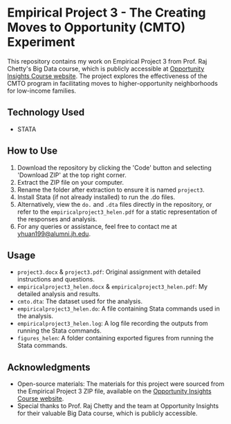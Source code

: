 # Empirical Project 3 - The Creating Moves to Opportunity (CMTO) Experiment
This repository contains my work on Empirical Project 3 from Prof. Raj Chetty's Big Data course, which is publicly accessible at [Opportunity Insights Course website](https://opportunityinsights.org/course/). The project explores the effectiveness of the CMTO program in facilitating moves to higher-opportunity neighborhoods for low-income families.

## Technology Used
- STATA

## How to Use
1. Download the repository by clicking the 'Code' button and selecting 'Download ZIP' at the top right corner.
2. Extract the ZIP file on your computer.
3. Rename the folder after extraction to ensure it is named `project3`.
4. Install Stata (if not already installed) to run the .do files.
5. Alternatively, view the `do.` and `.dta` files directly in the repository, or refer to the `empiricalproject3_helen.pdf` for a static representation of the responses and analysis. 
6. For any queries or assistance, feel free to contact me at yhuan199@alumni.jh.edu.

## Usage
- `project3.docx` & `project3.pdf`: Original assignment with detailed instructions and questions.
- `empiricalproject3_helen.docx` & `empiricalproject3_helen.pdf`: My detailed analysis and results.
- `cmto.dta`: The dataset used for the analysis.
- `empiricalproject3_helen.do`: A file containing Stata commands used in the analysis.
- `empiricalproject3_helen.log`: A log file recording the outputs from running the Stata commands.
- `figures_helen`: A folder containing exported figures from running the Stata commands.

## Acknowledgments
- Open-source materials: The materials for this project were sourced from the Empirical Project 3 ZIP file, available on the [Opportunity Insights Course website](https://opportunityinsights.org/course/).
- Special thanks to Prof. Raj Chetty and the team at Opportunity Insights for their valuable Big Data course, which is publicly accessible.
